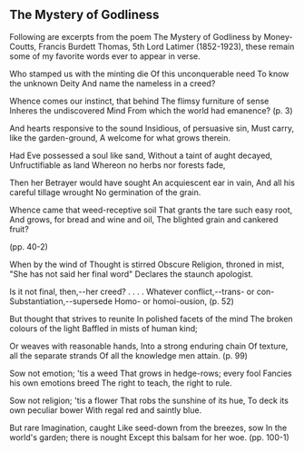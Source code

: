 ## The Mystery of Godliness

Following are excerpts from the poem The Mystery of Godliness by Money-Coutts, Francis Burdett Thomas, 5th Lord Latimer (1852-1923), these remain some of my favorite words ever to appear in verse.

Who stamped us with the minting die
Of this unconquerable need
To know the unknown Deity
And name the nameless in a creed?

Whence comes our instinct, that behind
The flimsy furniture of sense
Inheres the undiscovered Mind
From which the world had emanence?
(p. 3)

And hearts responsive to the sound
Insidious, of persuasive sin,
Must carry, like the garden-ground,
A welcome for what grows therein.

Had Eve possessed a soul like sand,
Without a taint of aught decayed,
Unfructifiable as land
Whereon no herbs nor forests fade,

Then her Betrayer would have sought
An acquiescent ear in vain,
And all his careful tillage wrought
No germination of the grain.

Whence came that weed-receptive soil
That grants the tare such easy root,
And grows, for bread and wine and oil,
The blighted grain and cankered fruit?

(pp. 40-2)

When by the wind of Thought is stirred
Obscure Religion, throned in mist,
"She has not said her final word"
Declares the staunch apologist.

Is it not final, then,--her creed? . . . .
Whatever conflict,--trans- or con-
Substantiation,--supersede
Homo- or homoi-ousion,
(p. 52)

But thought that strives to reunite
In polished facets of the mind
The broken colours of the light
Baffled in mists of human kind;

Or weaves with reasonable hands,
Into a strong enduring chain
Of texture, all the separate strands
Of all the knowledge men attain.
(p. 99)

Sow not emotion; 'tis a weed
That grows in hedge-rows; every fool
Fancies his own emotions breed
The right to teach, the right to rule.

Sow not religion; 'tis a flower
That robs the sunshine of its hue,
To deck its own peculiar bower
With regal red and saintly blue.

But rare Imagination, caught
Like seed-down from the breezes, sow
In the world's garden; there is nought
Except this balsam for her woe.
(pp. 100-1)
